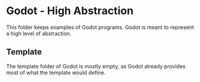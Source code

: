 # Godot - High Abstraction
This folder keeps examples of Godot programs. Godot is meant to represent a high level of abstraction.

## Template
The template folder of Godot is mostly empty, as Godot already provides most of what the template would define.
